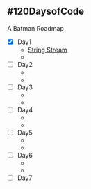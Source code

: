 ## #120DaysofCode
A Batman Roadmap



- [x] Day1
  - [String Stream](https://github.com/champ96k/120DaysofCode/blob/master/Day1/stream.cpp)
  - []()
- [ ] Day2
  - []()
  - []()
- [ ] Day3
  - []()
  - []()
- [ ] Day4
  - []()
  - []()
- [ ] Day5
  - []()
  - []()
- [ ] Day6
  - []()
  - []()
- [ ] Day7
